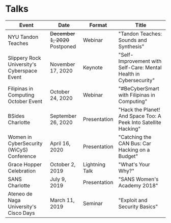 # Talks

Event | Date | Format | Title
------------ | ------------- | ------------- | -------------
NYU Tandon Teaches | ~~December 1, 2020~~ Postponed | Webinar | "Tandon Teaches: Sounds and Synthesis"
Slippery Rock University's Cyberspace Event | November 17, 2020 | Keynote | "Self-Improvement with Self-Care: Mental Health in Cybersecurity"
Filipinas in Computing October Event| October 24, 2020 | Webinar | "#BeCyberSmart with Filipinas in Computing"
BSides Charlotte | September 26, 2020 | Presentation | "Hack the Planet! And Space Too: A Peek Into Satellite Hacking"
Women in CyberSecurity (WiCyS) Conference | April 16, 2020 | Presentation | "Catching the CAN Bus: Car Hacking on a Budget"
Grace Hopper Celebration | October 2, 2019 | Lightning Talk | "What's Your Why?"
SANS Charlotte | July 9, 2019 | Presentation | "SANS Women's Academy 2018"
Ateneo de Naga University's Cisco Days | March 11, 2019 | Seminar | "Exploit and Security Basics"
